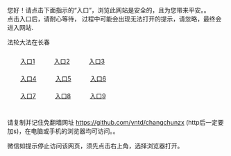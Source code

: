 您好！请点击下面指示的“入口”，浏览此网站是安全的，且为您带来平安。。 <br/>
点击入口后，请耐心等待， 过程中可能会出现无法打开的提示，请忽略，最终会进入网站. </br>

法轮大法在长春<br/>
<div style="padding:10px"><a style="margin:20px" target="_blank" href="https://d13keym9ggj19.cloudfront.net/2Qpsp?eznkpay" id="ccLink1" rel="nofollow">入口1</a> <a target="_blank" style="margin:20px" href="https://d2v0tkaqfpweje.cloudfront.net/2Qpsp?rvxdaezf" id="ccLink2" rel="nofollow">入口2</a> <a style="margin:20px" target="_blank" href="https://d41v6e1wyzjur.cloudfront.net/2Qpsp?distsb" id="ccLink3" rel="nofollow">入口3</a></div>

<div style="padding:10px" ><a style="margin:20px" target="_blank" href="https://d13keym9ggj19.cloudfront.net/2Qpsp?eznkpay" id="ccLink4" rel="nofollow">入口4</a> <a style="margin:20px" href="https://d2v0tkaqfpweje.cloudfront.net/2Qpsp?rvxdaezf" target="_blank" id="ccLink5" rel="nofollow">入口5</a> <a style="margin:20px" href="https://d41v6e1wyzjur.cloudfront.net/2Qpsp?distsb" target="_blank" id="ccLink6" rel="nofollow">入口6</a></div>

<div style="padding:10px"><a style="margin:20px" target="_blank" href="https://d13keym9ggj19.cloudfront.net/2Qpsp?eznkpay" id="ccLink7" rel="nofollow">入口7</a> <a style="margin:20px" href="https://d2v0tkaqfpweje.cloudfront.net/2Qpsp?rvxdaezf" target="_blank" id="ccLink8" rel="nofollow">入口8</a> <a style="margin:20px" target="_blank" href="https://d41v6e1wyzjur.cloudfront.net/2Qpsp?distsb" id="ccLink9" rel="nofollow">入口9</a></div>

<br/>



请复制并记住免翻墙网址 https://github.com/yntd/changchunzx (http后一定要加s)，在电脑或手机的浏览器均可访问。。<br/>

微信如提示停止访问该网页，须先点击右上角，选择浏览器打开。
